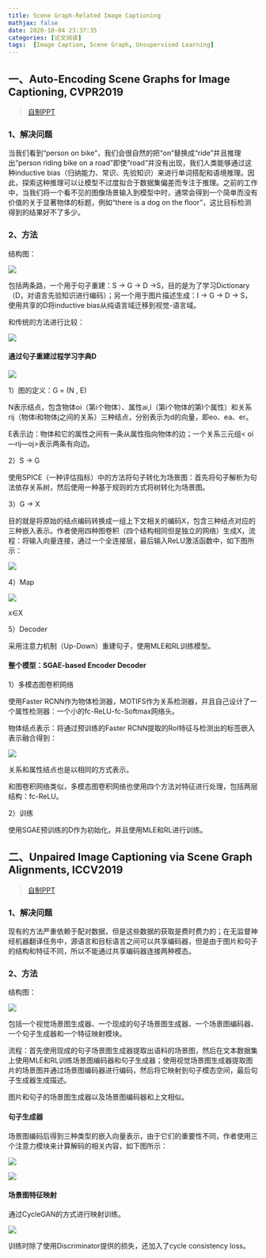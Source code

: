 ```yaml
---
title: Scene Graph-Related Image Captioning
mathjax: false
date: 2020-10-04 23:37:35
categories: [论文阅读]
tags:  [Image Caption, Scene Graph, Unsupervised Learning]
---
```


## 一、Auto-Encoding Scene Graphs for Image Captioning, CVPR2019
> [自制PPT](https://github.com/ezeli/notes_in_BIT/raw/master/PPT/CVPR2019%20Auto-Encoding%20Scene%20Graphs%20for%20Image%20Captioning.pptx)

### 1、解决问题

当我们看到“person on bike”，我们会很自然的把“on”替换成“ride”并且推理出“person riding bike on a road”即使“road”并没有出现，我们人类能够通过这种inductive bias（归纳能力、常识、先验知识）来进行单词搭配和语境推理。因此，探索这种推理可以让模型不过度拟合于数据集偏差而专注于推理。之前的工作中，当我们将一个看不见的图像场景输入到模型中时，通常会得到一个简单而没有价值的关于显著物体的标题，例如“there is a dog on the floor”，这比目标检测得到的结果好不了多少。
<!-- more -->
### 2、方法

结构图：

![](2020-10-04-Scene-Graph-Related-Image-Captioning/1775e5b0cfe8fbf3ea47f032d265becd.png)

包括两条路，一个用于句子重建：S -\> G -\> D -\>S，目的是为了学习Dictionary（D，对语言先验知识进行编码）；另一个用于图片描述生成：I -\> G -\> D -\> S，使用共享的D将inductive bias从纯语言域迁移到视觉-语言域。

和传统的方法进行比较：

![](2020-10-04-Scene-Graph-Related-Image-Captioning/a8f1360e75e0c48704a73f96bcade43a.png)

#### 通过句子重建过程学习字典D

![](2020-10-04-Scene-Graph-Related-Image-Captioning/ef20d02cf8db637bb357e1e52303e520.png)

1）图的定义：G = (N , E)

N表示结点，包含物体oi（第i个物体）、属性ai,l（第i个物体的第l个属性）和关系rij（物体i和物体j之间的关系）三种结点，分别表示为d的向量，即eo、ea、er。

E表示边：物体和它的属性之间有一条从属性指向物体的边；一个关系三元组\< oi—rij—oj\>表示两条有向边。

2）S -\> G

使用SPICE（一种评估指标）中的方法将句子转化为场景图：首先将句子解析为句法依存关系树，然后使用一种基于规则的方式将树转化为场景图。

3）G -\> X

目的就是将原始的结点编码转换成一组上下文相关的编码X，包含三种结点对应的三种嵌入表示。作者使用四种图卷积（四个结构相同但是独立的网络）生成X，流程：将输入向量连接，通过一个全连接层，最后输入ReLU激活函数中，如下图所示：

![](2020-10-04-Scene-Graph-Related-Image-Captioning/665c4eb4b7dcdefbf104f557a2cd5733.png)

4）Map

![](2020-10-04-Scene-Graph-Related-Image-Captioning/54776a76d54dfdc0d6fcd3ead40f29c7.png)

x∈X

5）Decoder

采用注意力机制（Up-Down）重建句子，使用MLE和RL训练模型。

#### 整个模型：SGAE-based Encoder Decoder

1）多模态图卷积网络

使用Faster RCNN作为物体检测器，MOTIFS作为关系检测器，并且自己设计了一个属性检测器：一个小的fc-ReLU-fc-Softmax网络头。

物体结点表示：将通过预训练的Faster RCNN提取的RoI特征与检测出的标签嵌入表示融合得到：

![](2020-10-04-Scene-Graph-Related-Image-Captioning/099df283953b38bd0136d37feb7fd627.png)

关系和属性结点也是以相同的方式表示。

和图卷积网络类似，多模态图卷积网络也使用四个方法对特征进行处理，包括两层结构：fc-ReLU。

2）训练

使用SGAE预训练的D作为初始化，并且使用MLE和RL进行训练。

## 二、Unpaired Image Captioning via Scene Graph Alignments, ICCV2019
> [自制PPT](https://github.com/ezeli/notes_in_BIT/raw/master/PPT/ICCV2019%20Unpaired%20Image%20Captioning%20via%20Scene%20Graph%20Alignments.pptx)

### 1、解决问题

现有的方法严重依赖于配对数据，但是这些数据的获取是费时费力的；在无监督神经机器翻译任务中，源语言和目标语言之间可以共享编码器，但是由于图片和句子的结构和特征不同，所以不能通过共享编码器连接两种模态。

### 2、方法

结构图：

![](2020-10-04-Scene-Graph-Related-Image-Captioning/9b39b6a538df033da55dda3656e95023.png)

包括一个视觉场景图生成器、一个现成的句子场景图生成器、一个场景图编码器、一个句子生成器和一个特征映射模块。

流程：首先使用现成的句子场景图生成器提取出语料的场景图，然后在文本数据集上使用MLE和RL训练场景图编码器和句子生成器；使用视觉场景图生成器提取图片的场景图并通过场景图编码器进行编码，然后将它映射到句子模态空间，最后句子生成器生成描述。

图片和句子的场景图生成器以及场景图编码器和上文相似。

#### 句子生成器

场景图编码后得到三种类型的嵌入向量表示，由于它们的重要性不同，作者使用三个注意力模块来计算解码的相关内容，如下图所示：

![](2020-10-04-Scene-Graph-Related-Image-Captioning/d61380b47c0154b3ff03d3321b35541a.png)

![](2020-10-04-Scene-Graph-Related-Image-Captioning/900d1a31f2faea75c4b98c63f7260ff2.png)

#### 场景图特征映射

通过CycleGAN的方式进行映射训练。

![](2020-10-04-Scene-Graph-Related-Image-Captioning/f29a72ee6e1bea5fd45e148753084781.png)

训练时除了使用Discriminator提供的损失，还加入了cycle consistency loss。
